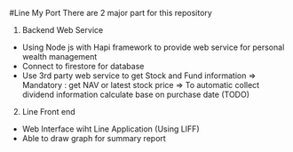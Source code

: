 #Line My Port
There are 2 major part for this repository 
1. Backend Web Service
- Using Node js with Hapi framework to provide web service for personal wealth management 
- Connect to firestore for database 
- Use 3rd party web service to get Stock and Fund information 
    => Mandatory : get NAV or latest stock price 
    => To automatic collect dividend information calculate base on purchase date  (TODO)
2. Line Front end 
- Web Interface wiht Line Application (Using LIFF)
- Able to draw graph for summary report 